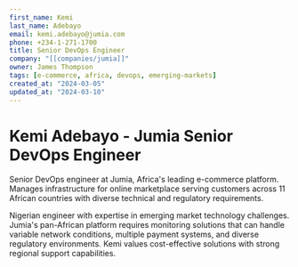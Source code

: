```yaml
---
first_name: Kemi
last_name: Adebayo
email: kemi.adebayo@jumia.com
phone: +234-1-271-1700
title: Senior DevOps Engineer
company: "[[companies/jumia]]"
owner: James Thompson
tags: [e-commerce, africa, devops, emerging-markets]
created_at: "2024-03-05"
updated_at: "2024-03-10"
---
```


# Kemi Adebayo - Jumia Senior DevOps Engineer

Senior DevOps engineer at Jumia, Africa's leading e-commerce platform. Manages infrastructure for online marketplace serving customers across 11 African countries with diverse technical and regulatory requirements.

Nigerian engineer with expertise in emerging market technology challenges. Jumia's pan-African platform requires monitoring solutions that can handle variable network conditions, multiple payment systems, and diverse regulatory environments. Kemi values cost-effective solutions with strong regional support capabilities.